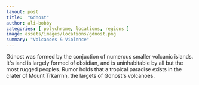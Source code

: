 ```yaml
---
layout: post
title:  "Gdnost"
author: ali-bobby
categories: [ polychrome, locations, regions ]
image: assets/images/locations/gdnost.png
summary: "Volcanoes & Violence"
---
```


Gdnost was formed by the conjuction of numerous smaller volcanic islands. It's land is largely formed of obsidian, and is uninhabitable by all but the most rugged peoples. Rumor holds that a tropical paradise exists in the crater of Mount Trkarrnn, the largets of Gdnost's volcanoes.

